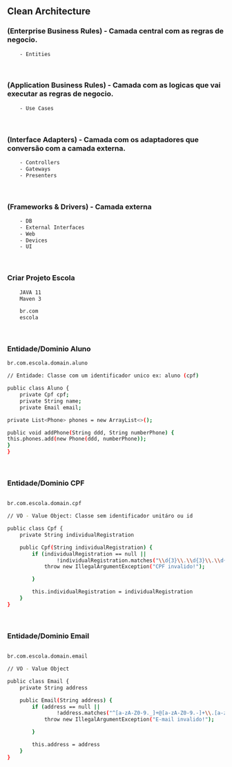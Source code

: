 ## Clean Architecture

### (Enterprise Business Rules) - Camada central com as regras de negocio.

```sh
    - Entities
```
<br>

### (Application Business Rules) - Camada com as logicas que vai executar as regras de negocio.

```sh
    - Use Cases
```
<br>

### (Interface Adapters) - Camada com os adaptadores que conversão com a camada externa.

```sh
    - Controllers
    - Gateways
    - Presenters
```
<br>

### (Frameworks & Drivers) - Camada externa

```sh
    - DB
    - External Interfaces
    - Web
    - Devices
    - UI
```
<br>

### Criar Projeto Escola

```sh
    JAVA 11
    Maven 3

    br.com
    escola
```
<br>

### Entidade/Dominio Aluno

```sh
br.com.escola.domain.aluno

// Entidade: Classe com um identificador unico ex: aluno (cpf)

public class Aluno {
    private Cpf cpf;
    private String name;
    private Email email;

private List<Phone> phones = new ArrayList<>();

public void addPhone(String ddd, String numberPhone) {
this.phones.add(new Phone(ddd, numberPhone));
}
}
```
<br>

### Entidade/Dominio CPF

```sh

br.com.escola.domain.cpf

// VO - Value Object: Classe sem identificador unitáro ou id

public class Cpf {
    private String individualRegistration

    public Cpf(String individualRegistration) {
        if (individualRegistration == null ||
                !individualRegistration.matches("\\d{3}\\.\\d{3}\\.\\d{3}\\-\\d{2}")) {
            throw new IllegalArgumentException("CPF invalido!");

        }

        this.individualRegistration = individualRegistration
    }
}

```
<br>

### Entidade/Dominio Email

```sh

br.com.escola.domain.email

// VO - Value Object

public class Email {
    private String address

    public Email(String address) {
        if (address == null ||
                !address.matches("^[a-zA-Z0-9._]+@[a-zA-Z0-9.-]+\\.[a-zA-Z{2,}$")) {
            throw new IllegalArgumentException("E-mail invalido!");

        }

        this.address = address
    }
}

```
<br>
